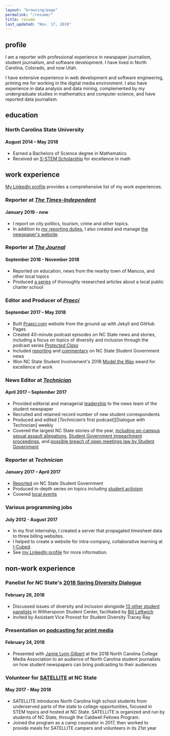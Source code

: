 ```yaml
---
layout: "browsing/page"
permalink: "/resume/"
title: résumé
last_updated: "Nov. 17, 2019"
---
```

## profile

I am a reporter with professional experience in newspaper journalism, student journalism, and software development. I have lived in North Carolina, Colorado, and now Utah.

I have extensive experience in web development and software engineering, priming me for working in the digital media environment. I also have experience in data analysis and data mining, complemented by my undergraduate studies in mathematics and computer science, and have reported data journalism.

## education

### North Carolina State University
#### August 2014 – May 2018
* Earned a Bachelors of Science degree in Mathematics
* Received an [S-STEM Scholarship] for excellence in math

## work experience

[My LinkedIn profile] provides a comprehensive list of my work experiences.

### Reporter at _[The Times-Independent]_
#### January 2019 - now
* I report on city politics, tourism, crime and other topics.
* In addition to [my reporting duties][my T-I articles], I also created and manage [the newspaper's website][The Times-Independent].

### Reporter at _[The Journal]_
#### September 2018 - November 2018
* Reported on education, news from the nearby town of Mancos, and other local topics
* Produced [a series][CKMS series] of thoroughly researched articles about a local public charter school

### Editor and Producer of _[Praeci]_
#### September 2017 – May 2018

* Built [Praeci.com][Praeci] website from the ground up with Jekyll and GitHub Pages
* Created 40-minute podcast episodes on NC State news and stories, including a focus on topics of diversity and inclusion through the podcast series [_Protected Class_][Protected Class]
* Included [reporting][impeachment Praeci article] and [commentary][Jess commentary] on NC State Student Government news
* Won NC State Student Involvement's 2018 [Model the Way] award for excellence of work

### News Editor at _[Technician]_
#### April 2017 – September 2017

* Provided editorial and managerial [leadership][vision article] to the news team of the student newspaper
* Recruited and retained record number of new student correspondents
* Produced and edited [_Technician_’s first podcast][Dialogue with Technician] weekly
* Covered the largest NC State stories of the year, [including on-campus sexual assault allegations][sexual assault story], [Student Government impeachment proceedings][impeachment Technician story], and [possible breach of open meetings law by Student Government][open meeting story]

### Reporter at _Technician_
#### January 2017 – April 2017

* [Reported][SG Reporting] on NC State Student Government
* Produced in-depth series on topics including [student activism][activism series]
* Covered [local events][Woodson Charlottesville]

### Various programming jobs
#### July 2012 - August 2017

* In my first internship, I created a server that propagated timesheet data to three billing websites.
* I helped to create a website for intra-company, collaborative learning at [I-Cubed][I-Cubed acquired].
* See [my LinkedIn profile] for more information.

## non-work experience

### Panelist for NC State's [2018 Spring Diversity Dialogue][Diversity Dialogue]
#### February 26, 2018

* Discussed issues of diversity and inclusion alongside [13 other student panelists][Diversity Dialogue photo] in Witherspoon Student Center, facilitated by [Bill Leftwich][Bill on LinkedIn]
* Invited by Assistant Vice Provost for Student Diversity Tracey Ray

### Presentation on [podcasting for print media][Podcasting presentation]
#### February 24, 2018

* Presented with [Jamie Lynn Gilbert] at the 2018 North Carolina College Media Association to an audience of North Carolina student journalists on how student newspapers can bring podcasting to their audiences

### Volunteer for [SATELLITE] at NC State
#### May 2017 - May 2018

* SATELLITE introduces North Carolina high school students from underserved parts of the state to college opportunities, focused in STEM topics and hosted at NC State. SATELLITE is organized and run by students of NC State, through the Caldwell Fellows Program.
* Joined the program as a camp counselor in 2017, then worked to provide meals for SATELLITE campers and volunteers in its 21st year

[activism series]: http://www._technician_online.com/search/?f=html&q=activism+series+carter+pape&d1=2017-02-01&d2=2017-04-01&sd=desc&l=25&t=article%2Ccollection%2Cvideo%2Cyoutube&nsa=eedition
[Bill on LinkedIn]: https://www.linkedin.com/in/lssg3/
[CKMS series]: https://the-journal.com/search?query=carter+pape+ckms
[Dialogue with _Technician_]: https://itunes.apple.com/us/podcast/dialogue-with-_technician_/id1275744725?mt=2
[Diversity Dialogue]: https://oied.ncsu.edu/divweb/2018/01/25/diversity-dialogue-to-delve-into-issues-on-college-campuses/
[Diversity Dialogue photo]: https://oied.smugmug.com/Diversity/Diversity-Dialogue-Spring-2018/i-fSF5zVc/A
[I-Cubed acquired]: https://www.bizjournals.com/triangle/blog/techflash/2014/06/raleigh-based-i-cubed-is-acquired-by.html
[iCiDIGITAL]: http://www.icidigital.com
[impeachment Praeci article]: http://praeci.com/news/willis-impeachment-overview
[impeachment Technician story]: http://www._technician_online.com/news/article_aef556ec-92bf-11e7-a1ef-5f8fc9433b52.html
[Jamie Lynn Gilbert]: https://studentmedia.ncsu.edu/web/?q=professional-staff
[Jess commentary]: http://praeci.com/commentary/breakdown-of-the-candidates
[The Journal]: https://the-journal.com
[Meteor]: https://www.meteor.com
[Model the Way]: https://studentinvolvement.dasa.ncsu.edu/development/wolfpack-leadership-challenge-awards/
[My LinkedIn profile]: {{site.author.linkedin_url}}
[my T-I articles]: https://moabtimes.com/author/carter-pape/
[open meeting story]: http://www._technician_online.com/news/article_496ee4d6-9374-11e7-98cd-cf58cf169e20.html
[OpenScience]: http://openscience.us
[Podcasting presentation]: https://twitter.com/ellenmeder/status/967483510935248897
[Praeci]: {{site.praeci_link}}eedition
[Protected Class]: http://praeci.com/protected-class/
[SATELLITE]: https://www.go.ncsu.edu/satellite
[sexual assault story]: http://www._technician_online.com/news/article_cb06d7fa-9a5a-11e7-ab79-cbf49ebd73c0.html
[SG Reporting]: http://www._technician_online.com/search/?f=html&q=student+government+carter+pape&sd=desc&l=25&t=article%2Ccollection%2Cvideo%2Cyoutube&nsa=
[S-Stem Scholarship]: https://www.nsf.gov/funding/pgm_summ.jsp?pims_id=5257
[Technician]: http://www._technician_online.com
[The Times-Independent]: https://moabtimes.com/
[vision article]: http://www._technician_online.com/news/article_53efab54-7261-11e7-a331-43b27938e602.html
[Woodson Charlottesville]: http://www._technician_online.com/news/article_08252fd6-813a-11e7-ba3c-271a59543588.html
